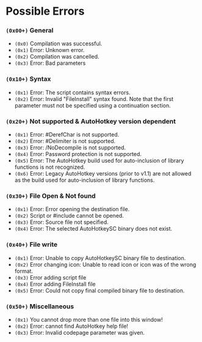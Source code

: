 Possible Errors
=========================================

### `(0x00+)` General

- `(0x0)` Compilation was successful.
- `(0x1)` Error: Unknown error.
- `(0x2)` Compilation was cancelled.
- `(0x3)` Error: Bad parameters
	
    
### `(0x10+)` Syntax

- `(0x1)` Error: The script contains syntax errors.
- `(0x2)` Error: Invalid "FileInstall" syntax found. Note that the first parameter must not be specified using a continuation section.
	
    
### `(0x20+)` Not supported & AutoHotkey version dependent

- `(0x1)` Error: #DerefChar is not supported.
- `(0x2)` Error: #Delimiter is not supported.
- `(0x3)` Error: /NoDecompile is not supported.
- `(0x4)` Error: Password protection is not supported.
- `(0x5)` Error: The AutoHotkey build used for auto-inclusion of library functions is not recognized.
- `(0x6)` Error: Legacy AutoHotkey versions (prior to v1.1) are not allowed as the build used for auto-inclusion of library functions.
	
    
### `(0x30+)` File Open & Not found
- `(0x1)` Error: Error opening the destination file.
- `(0x2)` Script or #include cannot be opened.
- `(0x3)` Error: Source file not specified.
- `(0x4)` Error: The selected AutoHotkeySC binary does not exist.
	
    
### `(0x40+)` File write

- `(0x1)` Error: Unable to copy AutoHotkeySC binary file to destination.
- `(0x2)` Error changing icon: Unable to read icon or icon was of the wrong format.
- `(0x3)` Error adding script file
- `(0x4)` Error adding FileInstall file
- `(0x5)` Error: Could not copy final compiled binary file to destination.
	
    
### `(0x50+)` Miscellaneous

- `(0x1)` You cannot drop more than one file into this window!
- `(0x2)` Error: cannot find AutoHotkey help file!
- `(0x3)` Error: Invalid codepage parameter was given.